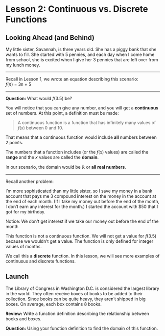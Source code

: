# Lesson 2: Continuous vs. Discrete Functions

## Looking Ahead (and Behind)
My little sister, Savannah, is three years old.
She has a piggy bank that she wants to fill.
She started with $5$ pennies, and each day when I come home from school,
she is excited when I give her $3$ pennies that are left over from my lunch money.

----
Recall in Lesson 1, we wrote an equation describing this scenario:  
$f(n)$ $=$ 3n $+$ 5

-------
**Question:** What would $f(3.5)$ be?

You will notice that you can give any number, and you will get a **continuous** set of numbers. 
At this point, a definition must be made:  
> A continuous function is a function that has infinitely many values of $f(x)$ between
> $0$ and $10$.

That means that a continuous function would include **all** numbers between 2 points.

The numbers that a function includes (or the $f(x)$ values) are called the **range** and the 
$x$ values are called the **domain**.

In our scenario, the domain would be $\mathbb{R}$ or **all real numbers**.


-------

Recall another problem:

I’m more sophisticated than my little sister, 
so I save my money in a bank account that pays me $3%$ compound interest on the money 
in the account at the end of each month. 
(If I take my money out before the end of the month, I don’t earn any interest for the month.) 
I started the account with \$50 that I got for my birthday.

Notice: We don't get interest if we take our money out before the end of the month

This function is not a continuous function. We will not get a value for $f(3.5)$ because we 
wouldn't get a value. The function is only defined for integer values of months.

We call this a **discrete** function. In this lesson, we will see more examples of continuous 
and discrete functions.

## Launch

The Library of Congress in Washington D.C. is considered the largest library in the world. 
They often receive boxes of books to be added to their collection. 
Since books can be quite heavy, they aren’t shipped in big boxes. 
On average, each box contains $8$ books.

**Review:** Write a function definition describing the relationship between books and boxes.

**Question:** Using your function definition to find the domain of this function.  
